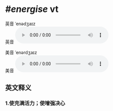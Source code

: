 # ***\#energise*** vt
英音 ˈenədʒaɪz  
英音
<audio src="./media/energise1_AAC.aac" controls="controls"></audio>

美音 ˈenərdʒaɪz  
美音
<audio src="./media/energise2_AAC.aac" controls="controls"></audio>



  

英文释义
---
### 1.**使充满活力；使增强决心**  


